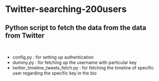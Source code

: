 # Twitter-searching-200users
## Python script to fetch the data from the data from Twitter
<br/>
<ul>
  <li> config.py : for setting up authentication </li>
  <li> dummy.py  : for fetching up the username with particular key </li>
  <li> twitter_timeline_tweets_fetch.py : for fetching the timeline of specific user regarding the specific key in the bio </li>
</ul>
<br/>


